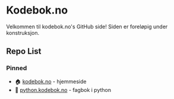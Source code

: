 # Kodebok.no
Velkommen til kodebok.no's GitHub side! Siden er foreløpig under konstruksjon.

## Repo List
### Pinned
- :house: [kodebok.no](https://github.com/kodebok/kodebok.no) - hjemmeside
- :snake: [python.kodebok.no](https://github.com/kodebok/python.kodebok.no) - fagbok i python
